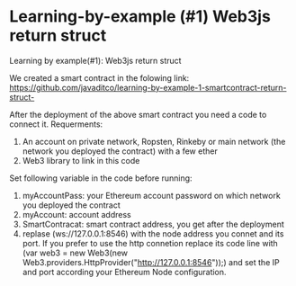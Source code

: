 # Learning-by-example (#1) Web3js return struct
Learning by example(#1): Web3js return struct

We created a smart contract in the folowing link:
https://github.com/javaditco/learning-by-example-1-smartcontract-return-struct- 


After the deployment of the above smart contract you need a code to connect it.
Requerments:
1. An account on private network, Ropsten, Rinkeby or main network (the network you deployed the contract) with a few ether
2. Web3 library to link in this code

Set following variable in the code before running:
1. myAccountPass: your Ethereum account password on which network you deployed the contract
2. myAccount: account address
3. SmartContracat: smart contract address, you get after the deployment
4. replase (ws://127.0.0.1:8546) with the node address you connet and its port. If you prefer to use the http connetion replace its code line with (var web3 = new Web3(new Web3.providers.HttpProvider("http://127.0.0.1:8546"));) and set the IP and port according your Ethereum Node configuration.

